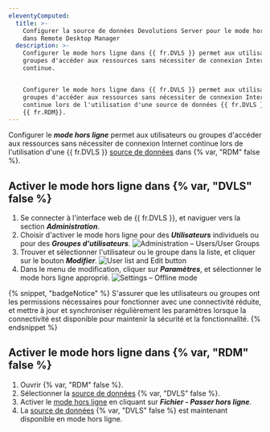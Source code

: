```yaml
---
eleventyComputed:
  title: >-
    Configurer la source de données Devolutions Server pour le mode hors ligne
    dans Remote Desktop Manager
  description: >-
    Configurer le mode hors ligne dans {{ fr.DVLS }} permet aux utilisateurs ou
    groupes d'accéder aux ressources sans nécessiter de connexion Internet
    continue.


    Configurer le mode hors ligne dans {{ fr.DVLS }} permet aux utilisateurs ou
    groupes d'accéder aux ressources sans nécessiter de connexion Internet
    continue lors de l'utilisation d'une source de données {{ fr.DVLS }} dans
    {{ fr.RDM}}.
---
```

Configurer le ***mode hors ligne*** permet aux utilisateurs ou groupes d'accéder aux ressources sans nécessiter de connexion Internet continue lors de l'utilisation d'une {{ fr.DVLS }} [source de données](/rdm/concepts/basic-concepts/data-sources/) dans {% var, "RDM" false %}.

## Activer le mode hors ligne dans {% var, "DVLS" false %}

1. Se connecter à l'interface web de {{ fr.DVLS }}, et naviguer vers la section ***Administration***.
2. Choisir d'activer le mode hors ligne pour des ***Utilisateurs*** individuels ou pour des ***Groupes d'utilisateurs***. ![Administration – Users/User Groups](https://cdnweb.devolutions.net/docs/DVLS4018_2024_1.png)
3. Trouver et sélectionner l'utilisateur ou le groupe dans la liste, et cliquer sur le bouton ***Modifier***. ![User list and Edit button](https://cdnweb.devolutions.net/docs/DVLS6078_2024_1.png)
4. Dans le menu de modification, cliquer sur ***Paramètres***, et sélectionner le mode hors ligne approprié. ![Settings – Offline mode](https://cdnweb.devolutions.net/docs/DVLS4021_2024_1.png)

{% snippet, "badgeNotice" %}
S'assurer que les utilisateurs ou groupes ont les permissions nécessaires pour fonctionner avec une connectivité réduite, et mettre à jour et synchroniser régulièrement les paramètres lorsque la connectivité est disponible pour maintenir la sécurité et la fonctionnalité.
{% endsnippet %}

## Activer le mode hors ligne dans {% var, "RDM" false %}

1. Ouvrir {% var, "RDM" false %}.
2. Sélectionner la [source de données](/concepts/basic-concepts/data-sources/) {% var, "DVLS" false %}.
3. Activer le [mode hors ligne](/rdm/concepts/intermediate-concepts/offline/) en cliquant sur ***Fichier - Passer hors ligne***.
4. La [source de données](/concepts/basic-concepts/data-sources/) {% var, "DVLS" false %} est maintenant disponible en mode hors ligne.

&nbsp;
